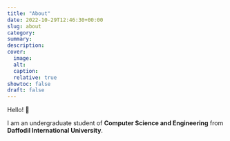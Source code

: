```yaml
---
title: "About"
date: 2022-10-29T12:46:30+00:00
slug: about
category:
summary:
description: 
cover:
  image:
  alt:
  caption: 
  relative: true
showtoc: false
draft: false
---
```


Hello! 👋

I am an undergraduate student of 
**Computer Science and Engineering** from **Daffodil International University**.


